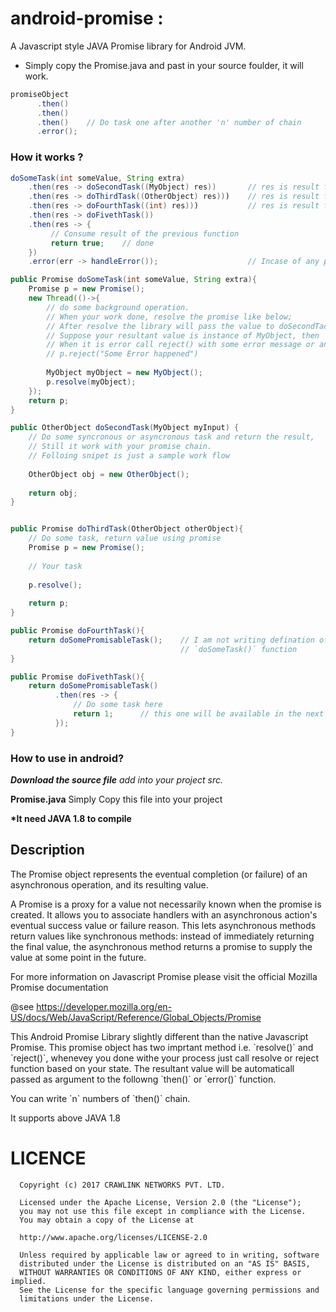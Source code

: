 # android-promise :

A Javascript style JAVA Promise library for Android JVM. 

* Simply copy the Promise.java and past in your source foulder, it will work.

```java
promiseObject
      .then()
      .then()
      .then()    // Do task one after another 'n' number of chain
      .error();
```


### How it works ?

```java
doSomeTask(int someValue, String extra)
    .then(res -> doSecondTask((MyObject) res))       // res is result form doSomeTask()
    .then(res -> doThirdTask((OtherObject) res)))    // res is result form doThirdTask()
    .then(res -> doFourthTask((int) res)))           // res is result form doThirdTask()
    .then(res -> doFivethTask())
    .then(res -> {
         // Consume result of the previous function
         return true;    // done
    })
    .error(err -> handleError());                    // Incase of any p.reject() call from above function error will be available here 
```

```java
public Promise doSomeTask(int someValue, String extra){
    Promise p = new Promise();
    new Thread(()->{
        // do some background operation.
        // When your work done, resolve the promise like below;
        // After resolve the library will pass the value to doSecondTack()
        // Suppose your resultant value is instance of MyObject, then
        // When it is error call reject() with some error message or an Exception
        // p.reject("Some Error happened")
        
        MyObject myObject = new MyObject();
        p.resolve(myObject);
    });
    return p;
}

public OtherObject doSecondTask(MyObject myInput) {
    // Do some syncronous or asyncronous task and return the result,
    // Still it work with your promise chain.
    // Folloing snipet is just a sample work flow
    
    OtherObject obj = new OtherObject();
    
    return obj;
}


public Promise doThirdTask(OtherObject otherObject){
    // Do some task, return value using promise
    Promise p = new Promise();
    
    // Your task
    
    p.resolve();
    
    return p;
}

public Promise doFourthTask(){
    return doSomePromisableTask();    // I am not writing defination of this fuction, let this function is very similar to 
                                      // `doSomeTask()` function
}

public Promise doFivethTask(){
    return doSomePromisableTask()
          .then(res -> {
              // Do some task here
              return 1;      // this one will be available in the next the or parent then which called this task
          });
}
```

### How to use in android?

*__Download the source file__ add into your project src.*

__Promise.java__  Simply Copy this file into your project

__*It need JAVA 1.8 to compile__


## Description

The Promise object represents the eventual completion (or failure)
of an asynchronous operation, and its resulting value.
<p>
A Promise is a proxy for a value not necessarily known when
the promise is created. It allows you to associate handlers
with an asynchronous action's eventual success value or failure reason.
This lets asynchronous methods return values like synchronous methods:
instead of immediately returning the final value,
the asynchronous method returns a promise to supply the value
at some point in the future.
<p>
For more information on Javascript Promise
please visit the official Mozilla Promise documentation

@see <a href="https://developer.mozilla.org/en-US/docs/Web/JavaScript/Reference/Global_Objects/Promise">
 https://developer.mozilla.org/en-US/docs/Web/JavaScript/Reference/Global_Objects/Promise</a>
<p>
This Android Promise Library slightly different than the native Javascript Promise.
This promise object has two imprtant method i.e. `resolve()` and `reject()`,
whenevey you done withe your process just call resolve or reject
function based on your state.
The resultant value will be automaticall passed as argument to the
followng `then()` or `error()` function.
<p>
You can write `n` numbers of `then()` chain.
<p>
It supports above JAVA 1.8
    
    
# LICENCE


      Copyright (c) 2017 CRAWLINK NETWORKS PVT. LTD.
    
      Licensed under the Apache License, Version 2.0 (the "License");
      you may not use this file except in compliance with the License.
      You may obtain a copy of the License at
      
      http://www.apache.org/licenses/LICENSE-2.0
      
      Unless required by applicable law or agreed to in writing, software
      distributed under the License is distributed on an "AS IS" BASIS,
      WITHOUT WARRANTIES OR CONDITIONS OF ANY KIND, either express or implied.
      See the License for the specific language governing permissions and
      limitations under the License.

 

